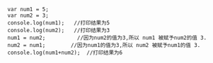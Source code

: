 
    var num1 = 5;
    var num2 = 3;
    console.log(num1);   //打印结果为5
    console.log(num2);   //打印结果为3
    num1 = num2;          //因为num2的值为3,所以 num1 被赋予num2的值 3.
    num2 = num1;		//因为num1的值为3,所以 num2 被赋予num1的值 3.
    console.log(num1+num2);  //打印结果为6

